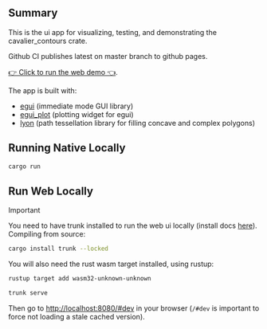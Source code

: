 ## Summary

This is the ui app for visualizing, testing, and demonstrating the cavalier_contours crate.

Github CI publishes latest on master branch to github pages.

[👉 Click to run the web demo 👈](https://jbuckmccready.github.io/cavalier_contours/).

The app is built with:
- [egui](https://github.com/emilk/egui) (immediate mode GUI library)
- [egui_plot](https://github.com/emilk/egui_plot) (plotting widget for egui)
- [lyon](https://github.com/nical/lyon) (path tessellation library for filling concave and complex polygons)


## Running Native Locally

```sh
cargo run
```

## Run Web Locally

> [!IMPORTANT]
> You need to have trunk installed to run the web ui locally (install docs [here](https://trunkrs.dev/guide/getting-started/installation.html)).
> Compiling from source:
> ```sh
> cargo install trunk --locked
> ```
> You will also need the rust wasm target installed, using rustup:
> ```sh
> rustup target add wasm32-unknown-unknown
> ```

```sh
trunk serve
```

Then go to [http://localhost:8080/#dev](http://localhost:8080/#dev) in your browser (`/#dev` is important to force not loading a stale cached version).
